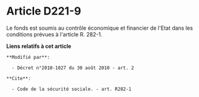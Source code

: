 # Article D221-9

Le fonds est soumis au contrôle économique et financier de l'Etat dans les conditions prévues à l'article R. 282-1.

**Liens relatifs à cet article**

	**Modifié par**:

	  - Décret n°2010-1027 du 30 août 2010 - art. 2

	**Cite**:

	  - Code de la sécurité sociale. - art. R282-1
